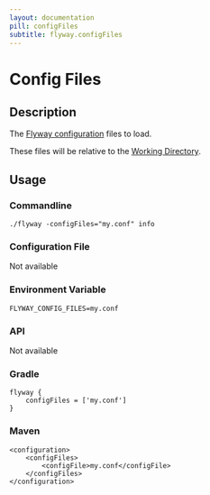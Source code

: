 ```yaml
---
layout: documentation
pill: configFiles
subtitle: flyway.configFiles
---
```


# Config Files

## Description
The [Flyway configuration](/documentation/configFiles) files to load.

These files will be relative to the [Working Directory](/documentation/configuration/workingDirectory).

## Usage

### Commandline
```
./flyway -configFiles="my.conf" info
```

### Configuration File
Not available

### Environment Variable
```
FLYWAY_CONFIG_FILES=my.conf
```

### API
Not available

### Gradle
```
flyway {
    configFiles = ['my.conf']
}
```

### Maven
```
<configuration>
    <configFiles>
        <configFile>my.conf</configFile>
    </configFiles>
</configuration>
```
